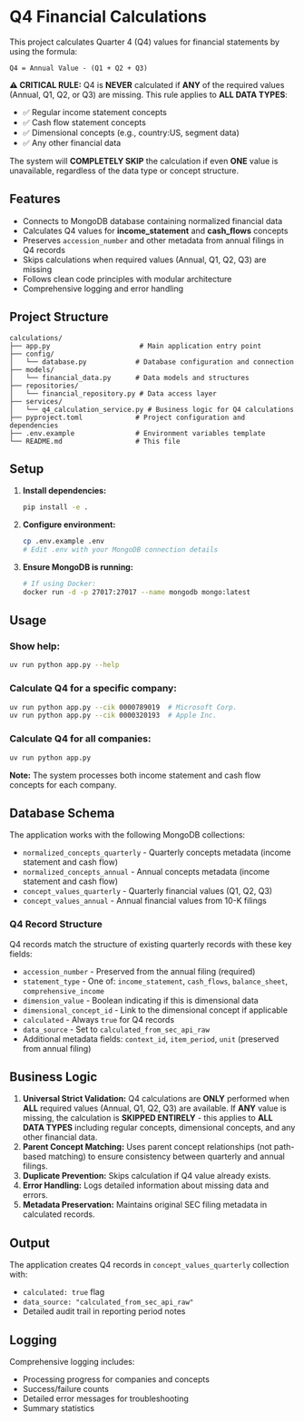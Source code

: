 # Q4 Financial Calculations

This project calculates Quarter 4 (Q4) values for financial statements by using the formula:

```
Q4 = Annual Value - (Q1 + Q2 + Q3)
```

**⚠️ CRITICAL RULE:** Q4 is **NEVER** calculated if **ANY** of the required values (Annual, Q1, Q2, or Q3) are missing. This rule applies to **ALL DATA TYPES**:
- ✅ Regular income statement concepts
- ✅ Cash flow statement concepts
- ✅ Dimensional concepts (e.g., country:US, segment data)  
- ✅ Any other financial data

The system will **COMPLETELY SKIP** the calculation if even **ONE** value is unavailable, regardless of the data type or concept structure.

## Features

- Connects to MongoDB database containing normalized financial data
- Calculates Q4 values for **income_statement** and **cash_flows** concepts
- Preserves `accession_number` and other metadata from annual filings in Q4 records
- Skips calculations when required values (Annual, Q1, Q2, Q3) are missing
- Follows clean code principles with modular architecture
- Comprehensive logging and error handling

## Project Structure

```
calculations/
├── app.py                      # Main application entry point
├── config/
│   └── database.py            # Database configuration and connection
├── models/
│   └── financial_data.py      # Data models and structures
├── repositories/
│   └── financial_repository.py # Data access layer
├── services/
│   └── q4_calculation_service.py # Business logic for Q4 calculations
├── pyproject.toml             # Project configuration and dependencies
├── .env.example               # Environment variables template
└── README.md                  # This file
```

## Setup

1. **Install dependencies:**
   ```bash
   pip install -e .
   ```

2. **Configure environment:**
   ```bash
   cp .env.example .env
   # Edit .env with your MongoDB connection details
   ```

3. **Ensure MongoDB is running:**
   ```bash
   # If using Docker:
   docker run -d -p 27017:27017 --name mongodb mongo:latest
   ```

## Usage

### Show help:
```bash
uv run python app.py --help
```

### Calculate Q4 for a specific company:
```bash
uv run python app.py --cik 0000789019  # Microsoft Corp.
uv run python app.py --cik 0000320193  # Apple Inc.
```

### Calculate Q4 for all companies:
```bash
uv run python app.py
```

**Note:** The system processes both income statement and cash flow concepts for each company.

## Database Schema

The application works with the following MongoDB collections:

- `normalized_concepts_quarterly` - Quarterly concepts metadata (income statement and cash flow)
- `normalized_concepts_annual` - Annual concepts metadata (income statement and cash flow)
- `concept_values_quarterly` - Quarterly financial values (Q1, Q2, Q3)
- `concept_values_annual` - Annual financial values from 10-K filings

### Q4 Record Structure

Q4 records match the structure of existing quarterly records with these key fields:
- `accession_number` - Preserved from the annual filing (required)
- `statement_type` - One of: `income_statement`, `cash_flows`, `balance_sheet`, `comprehensive_income`
- `dimension_value` - Boolean indicating if this is dimensional data
- `dimensional_concept_id` - Link to the dimensional concept if applicable
- `calculated` - Always `true` for Q4 records
- `data_source` - Set to `calculated_from_sec_api_raw`
- Additional metadata fields: `context_id`, `item_period`, `unit` (preserved from annual filing)

## Business Logic

1. **Universal Strict Validation:** Q4 calculations are **ONLY** performed when **ALL** required values (Annual, Q1, Q2, Q3) are available. If **ANY** value is missing, the calculation is **SKIPPED ENTIRELY** - this applies to **ALL DATA TYPES** including regular concepts, dimensional concepts, and any other financial data.
2. **Parent Concept Matching:** Uses parent concept relationships (not path-based matching) to ensure consistency between quarterly and annual filings.
3. **Duplicate Prevention:** Skips calculation if Q4 value already exists.
4. **Error Handling:** Logs detailed information about missing data and errors.
5. **Metadata Preservation:** Maintains original SEC filing metadata in calculated records.

## Output

The application creates Q4 records in `concept_values_quarterly` collection with:
- `calculated: true` flag
- `data_source: "calculated_from_sec_api_raw"`
- Detailed audit trail in reporting period notes

## Logging

Comprehensive logging includes:
- Processing progress for companies and concepts
- Success/failure counts
- Detailed error messages for troubleshooting
- Summary statistics
